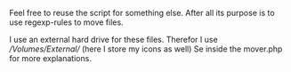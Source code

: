 Feel free to reuse the script for something else. After all its purpose is to use regexp-rules to move files.

I use an external hard drive for these files. 
Therefor I use */Volumes/External/* (here I store my icons as well)
Se inside the mover.php for more explanations.
